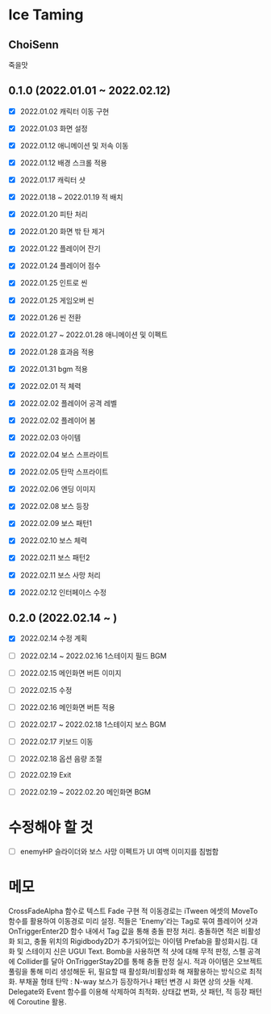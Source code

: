 # Ice Taming

## ChoiSenn
죽을맛

## 0.1.0 (2022.01.01 ~ 2022.02.12)


 - [x] 2022.01.02 캐릭터 이동 구현
 - [x] 2022.01.03 화면 설정
 
 - [x] 2022.01.12 애니메이션 및 저속 이동
 - [x] 2022.01.12 배경 스크롤 적용 
 
 - [x] 2022.01.17 캐릭터 샷
 - [x] 2022.01.18 ~ 2022.01.19 적 배치
 - [x] 2022.01.20 피탄 처리
 - [x] 2022.01.20 화면 밖 탄 제거
 - [x] 2022.01.22 플레이어 잔기
 
 - [x] 2022.01.24 플레이어 점수
 - [x] 2022.01.25 인트로 씬
 - [x] 2022.01.25 게임오버 씬
 - [x] 2022.01.26 씬 전환
 - [x] 2022.01.27 ~ 2022.01.28 애니메이션 및 이펙트
 - [x] 2022.01.28 효과음 적용
 - [x] 2022.01.31 bgm 적용

 - [x] 2022.02.01 적 체력
 - [x] 2022.02.02 플레이어 공격 레벨
 - [x] 2022.02.02 플레이어 봄
 - [x] 2022.02.03 아이템
 - [x] 2022.02.04 보스 스프라이트
 - [x] 2022.02.05 탄막 스프라이트
 - [x] 2022.02.06 엔딩 이미지

 - [x] 2022.02.08 보스 등장
 - [x] 2022.02.09 보스 패턴1
 - [x] 2022.02.10 보스 체력
 - [x] 2022.02.11 보스 패턴2
 - [x] 2022.02.11 보스 사망 처리
 - [x] 2022.02.12 인터페이스 수정

## 0.2.0 (2022.02.14 ~ )

 - [x] 2022.02.14 수정 계획
 - [ ] 2022.02.14 ~ 2022.02.16 1스테이지 필드 BGM
 - [ ] 2022.02.15 메인화면 버튼 이미지
 - [ ] 2022.02.15 수정
 - [ ] 2022.02.16 메인화면 버튼 적용
 - [ ] 2022.02.17 ~ 2022.02.18 1스테이지 보스 BGM
 - [ ] 2022.02.17 키보드 이동
 - [ ] 2022.02.18 옵션 음량 조절
 - [ ] 2022.02.19 Exit
 - [ ] 2022.02.19 ~ 2022.02.20 메인화면 BGM


# 수정해야 할 것

 - [ ] enemyHP 슬라이더와 보스 사망 이펙트가 UI 여백 이미지를 침범함

# 메모

CrossFadeAlpha 함수로 텍스트 Fade 구현
적 이동경로는 iTween 에셋의 MoveTo 함수를 활용하여 이동경로 미리 설정.
적들은 'Enemy'라는 Tag로 묶여 플레이어 샷과 OnTriggerEnter2D 함수 내에서 Tag 값을 통해 충돌 판정 처리.
충돌하면 적은 비활성화 되고, 충돌 위치의 Rigidbody2D가 추가되어있는 아이템 Prefab을 활성화시킴.
대화 및 스테이지 신은 UGUI Text.
Bomb을 사용하면 적 샷에 대해 무적 판정, 스펠 공격에 Collider를 달아 OnTriggerStay2D를 통해 충돌 판정 실시.
적과 아이템은 오브젝트 풀링을 통해 미리 생성해둔 뒤, 필요할 때 활성화/비활성화 해 재활용하는 방식으로 최적화.
부채꼴 형태 탄막 : N-way
보스가 등장하거나 패턴 변경 시 화면 상의 샷들 삭제. Delegate와 Event 함수를 이용해 삭제하여 최적화.
상태값 변화, 샷 패턴, 적 등장 패턴에 Coroutine 활용.
